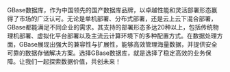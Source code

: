 GBase数据库，作为中国领先的国产数据库品牌，以卓越性能和灵活部署形态赢得了市场的广泛认可。无论是单机部署、分布式部署，还是云上云下混合部署，GBase都能满足不同企业的需求。其支持的部署形态多达20种以上，包括传统物理机部署、虚拟化平台部署以及主流云计算环境下的多种配置方式。在数据处理方面，GBase展现出强大的兼容性与扩展性，能够高效管理海量数据，并提供安全可靠的数据存储解决方案。选择GBase数据库，就是选择了稳定高效的业务保障。让我们一起探索数据价值，共创未来！